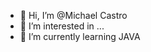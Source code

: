 - 👋 Hi, I’m @Michael Castro
- 👀 I’m interested in ...
- 🌱 I’m currently learning  JAVA
<!---
Michaeldecasto/Michaeldecasto is a ✨ special ✨ repository because its `README.md` (this file) appears on your GitHub profile.
You can click the Preview link to take a look at your changes.
--->
